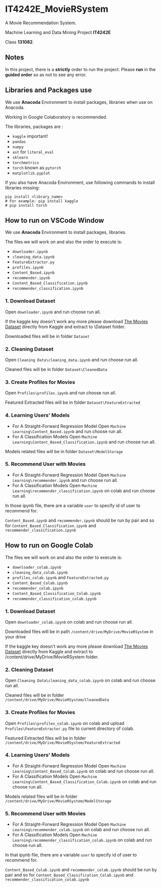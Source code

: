 # IT4242E_MovieRSystem

A Movie Recommendation System.

Machine Learning and Data Mining Project **IT4242E**

Class **131082**.

## Notes


In this project, there is a **strictly** order to run the project. Please **run** in the **guided order** so as not to see any error.

## Libraries and Packages use
We use **Anacoda** Environment to install packages, libraries when use on Anacoda.

Working in Google Colaboratory is recommended.

The libraries, packages are :
- `kaggle` important!
- `pandas`
- `numpy`
- `ast` for `literal_eval`
- `sklearn`
- `torchmetrics`
- `torch` known as `pytorch`
- `matplotlib.pyplot`

If you also have Anacoda Environment, use following commands to install libraries missing:
```
pip install <library_name>
# For example: pip install kaggle 
# pip install torch
```
## How to run on VSCode Window

We use **Anacoda** Environment to install packages, libraries.

The files we will work on and also the order to execute is:

- `downloader.ipynb`
- `cleaning_data.ipynb`
- `FeatureExtractor.py`
- `profiles.ipynb`
- `Content_Based.ipynb`
- `recommender.ipynb`
- `Content_Based_Classification.ipynb`
- `recommender_classification.ipynb`

### 1. Download Dataset
Open `downloader.ipynb` and run choose run all. 

If the kaggle key doesn't work any more please download [The Movies Dataset](https://www.kaggle.com/datasets/rounakbanik/the-movies-dataset) directly from Kaggle and extract to \Dataset folder.

Downloaded files will be in folder `Dataset`
### 2. Cleaning Dataset
Open `Cleaning Data\cleaning_data.ipynb` and run choose run all. 

Cleaned files will be in folder `Dataset\CleanedData`

### 3. Create Profiles for Movies
Open `Profiles\profiles.ipynb` and run choose run all. 

Featured Extracted files will be in folder `Dataset\FeatureExtracted`

### 4. Learning Users' Models
- For A Straight-Forward Regression Model
Open `Machine Learning\Content_Based.ipynb` and run choose run all. 
- For A Classification Models
Open `Machine Learning\Content_Based_Classification.ipynb` and run choose run all. 

Models related files will be in folder `Dataset\ModelStorage`

### 5. Recommend User with Movies
- For A Straight-Forward Regression Model
Open `Machine Learning\recommender.ipynb` and run choose run all. 
- For A Classification Models
Open `Machine Learning\recommender_classification.ipynb` on colab and run choose run all. 

In those ipynb file, there are a variable `user` to specify id of user to recommend for.

`Content_Based.ipynb` and `recommender.ipynb` should be run by pair and so for `Content_Based_Classification.ipynb` and `recommender_classification.ipynb`

## How to run on Google Colab

The files we will work on and also the order to execute is:

- `downloader_colab.ipynb`
- `cleaning_data_colab.ipynb`
- `profiles_colab.ipynb` and `FeatureExtracted.py`
- `Content_Based_Colab.ipynb`
- `recommender_colab.ipynb`
- `Content_Based_Classification_Colab.ipynb`
- `recommender_classification_colab.ipynb`

### 1. Download Dataset
Open `downloader_colab.ipynb` on colab and run choose run all. 

Downloaded files will be in path `/content/drive/MyDrive/MovieRSystem` in your drive

If the kaggle key doesn't work any more please download [The Movies Dataset](https://www.kaggle.com/datasets/rounakbanik/the-movies-dataset) directly from Kaggle and extract to /content/drive/MyDrive/MovieRSystem folder.

### 2. Cleaning Dataset
Open `Cleaning Data\cleaning_data_colab.ipynb` on colab and run choose run all. 

Cleaned files will be in folder `/content/drive/MyDrive/MovieRSystem/CleanedData`

### 3. Create Profiles for Movies
Open `Profiles\profiles_colab.ipynb` on colab and upload `Profiles\FeatureExtractor.py` file to current directory of colab.

Featured Extracted files will be in folder `/content/drive/MyDrive/MovieRSystem/FeatureExtracted`

### 4. Learning Users' Models
- For A Straight-Forward Regression Model
Open `Machine Learning\Content_Based_Colab.ipynb` on colab and run choose run all. 
- For A Classification Models
Open `Machine Learning\Content_Based_Classification_Colab.ipynb` on colab and run choose run all. 

Models related files will be in folder `/content/drive/MyDrive/MovieRSystem/ModelStorage`

### 5. Recommend User with Movies

- For A Straight-Forward Regression Model
Open `Machine Learning\recommender_colab.ipynb` on colab and run choose run all. 
- For A Classification Models
Open `Machine Learning\recommender_classification_colab.ipynb` on colab and run choose run all. 

In that ipynb file, there are a variable `user` to specify id of user to recommend for.

`Content_Based_Colab.ipynb` and `recommender_colab.ipynb` should be run by pair and so for `Content_Based_Classification_Colab.ipynb` and `recommender_classification_colab.ipynb`






